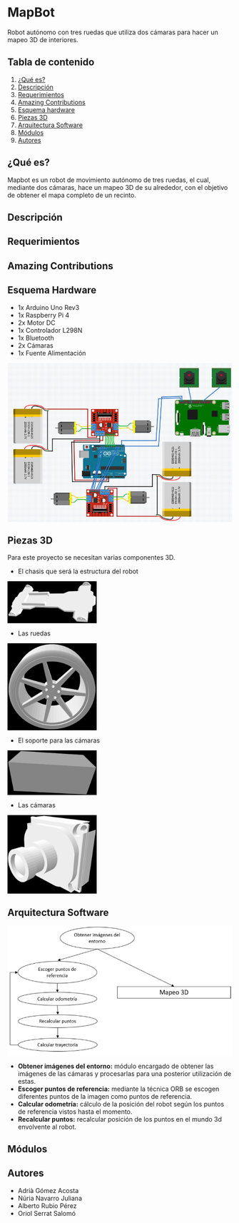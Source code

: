 # MapBot
Robot autónomo con tres ruedas que utiliza dos cámaras para hacer un mapeo 3D de interiores.

## Tabla de contenido
1. [¿Qué es?](#que-es)
2. [Descripción](#descripcion)
3. [Requerimientos](#requerimientos)
4. [Amazing Contributions](#amazing-contributions)
5. [Esquema hardware](#esquema-hardware)
6. [Piezas 3D](#3d)
7. [Arquitectura Software](#arquitectura-software)
8. [Módulos](#modulos)
9. [Autores](#autores)

## ¿Qué es?
Mapbot es un robot de movimiento autónomo de tres ruedas, el cual, mediante dos cámaras, hace un mapeo 3D de su alrededor, con el objetivo de obtener el mapa completo de un recinto.

## Descripción


## Requerimientos


## Amazing Contributions


## Esquema Hardware
* 1x Arduino Uno Rev3
* 1x Raspberry Pi 4
* 2x Motor DC
* 1x Controlador L298N
* 1x Bluetooth
* 2x Cámaras
* 1x Fuente Alimentación
<img src="https://github.com/nurianavarro/MapBot/blob/main/img/hardware.png" width="600" align="center"/>

## Piezas 3D
Para este proyecto se necesitan varias componentes 3D.
* El chasis que será la estructura del robot
<img src="https://github.com/nurianavarro/MapBot/blob/main/img/chasis.png" width="200" align="center"/>

* Las ruedas
<img src="https://github.com/nurianavarro/MapBot/blob/main/img/rueda.png" width="200" align="center"/>

* El soporte para las cámaras
<img src="https://github.com/nurianavarro/MapBot/blob/main/img/soporte.png" width="200" align="center"/>

* Las cámaras
<img src="https://github.com/nurianavarro/MapBot/blob/main/img/camara.png" width="200" align="center"/>

## Arquitectura Software
<img src="https://github.com/nurianavarro/MapBot/blob/main/img/software.png" width="600" align="center"/>

* **Obtener imágenes del entorno:** módulo encargado de obtener las imágenes de las cámaras y procesarlas para una posterior utilización de estas.
* **Escoger puntos de referencia:** mediante la técnica ORB se escogen diferentes puntos de la imagen como puntos de referencia.
* **Calcular odometría:** cálculo de la posición del robot según los puntos de referencia vistos hasta el momento.
* **Recalcular puntos:** recalcular posición de los puntos en el mundo 3d envolvente al robot.


## Módulos


## Autores
* Adrià Gómez Acosta
* Núria Navarro Juliana
* Alberto Rubio Pérez
* Oriol Serrat Salomó
